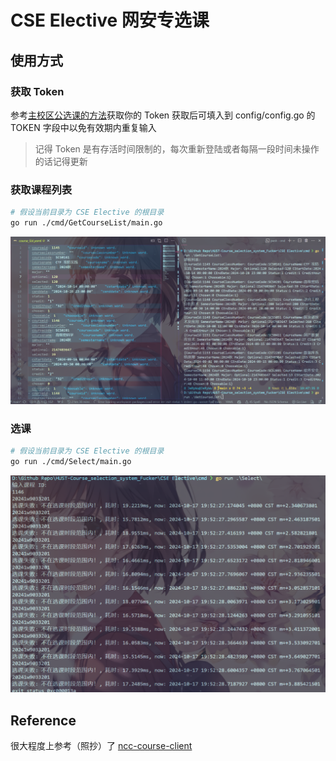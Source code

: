 # CSE Elective 网安专选课

## 使用方式

### 获取 Token

参考[主校区公选课的方法](../Public%20Elective(公选课)/README.md)获取你的 Token
获取后可填入到 config/config.go 的 TOKEN 字段中以免有效期内重复输入

> 记得 Token 是有存活时间限制的，每次重新登陆或者每隔一段时间未操作的话记得更新

### 获取课程列表

```bash
# 假设当前目录为 CSE Elective 的根目录
go run ./cmd/GetCourseList/main.go
```

![GetCourseList](../Image/GetCourseList.png)

### 选课

```bash
# 假设当前目录为 CSE Elective 的根目录
go run ./cmd/Select/main.go
```

![SelectCourse](../Image/SelectCourse.png)

## Reference

很大程度上参考（照抄）了 [ncc-course-client](https://github.com/NolanHo/ncc-course-client)
